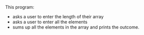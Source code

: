 This program:
- asks a user to enter the length of their array
- asks a user to enter all the elements
- sums up all the elements in the array and prints the outcome.
